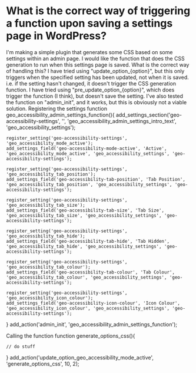 
# What is the correct way of triggering a function upon saving a settings page in WordPress?

I'm making a simple plugin that generates some CSS based on some settings within an admin page. I would like the function that does the CSS generation to run when this settings page is saved.
What is the correct way of handling this?
I have tried using "update_option_{option}", but this only triggers when the specified setting has been updated, not when it is saved. i.e. if the setting hasn't changed, it doesn't trigger the CSS generation function.
I have tried using "pre_update_option_{option}", which does trigger the function (I think), but doesn't save the setting.
I've also tested the function on "admin_init", and it works, but this is obviously not a viable solution.
Registering the settings
function geo_accessibility_admin_settings_function(){
    add_settings_section('geo-accessibility-settings', '', 'geo_accessibility_admin_settings_intro_text', 'geo_accessibility_settings');
    
    register_setting('geo-accessibility-settings', 'geo_accessibility_mode_active');
    add_settings_field('geo-accessibility-mode-active', 'Active', 'geo_accessibility_mode_active', 'geo_accessibility_settings', 'geo-accessibility-settings');
    
    register_setting('geo-accessibility-settings', 'geo_accessibility_tab_position');
    add_settings_field('geo-accessibility-tab-position', 'Tab Position', 'geo_accessibility_tab_position', 'geo_accessibility_settings', 'geo-accessibility-settings');
    
    register_setting('geo-accessibility-settings', 'geo_accessibility_tab_size');
    add_settings_field('geo-accessibility-tab-size', 'Tab Size', 'geo_accessibility_tab_size', 'geo_accessibility_settings', 'geo-accessibility-settings');
    
    register_setting('geo-accessibility-settings', 'geo_accessibility_tab_hide');
    add_settings_field('geo-accessibility-tab-hide', 'Tab Hidden', 'geo_accessibility_tab_hide', 'geo_accessibility_settings', 'geo-accessibility-settings');
    
    register_setting('geo-accessibility-settings', 'geo_accessibility_tab_colour');
    add_settings_field('geo-accessibility-tab-colour', 'Tab Colour', 'geo_accessibility_tab_colour', 'geo_accessibility_settings', 'geo-accessibility-settings');
    
    register_setting('geo-accessibility-settings', 'geo_accessibility_icon_colour');
    add_settings_field('geo-accessibility-icon-colour', 'Icon Colour', 'geo_accessibility_icon_colour', 'geo_accessibility_settings', 'geo-accessibility-settings');
}
add_action('admin_init', 'geo_accessibility_admin_settings_function');

Calling the function
function generate_options_css(){
    
    // do stuff
}
add_action('update_option_geo_accessibility_mode_active', 'generate_options_css', 10, 2);


        